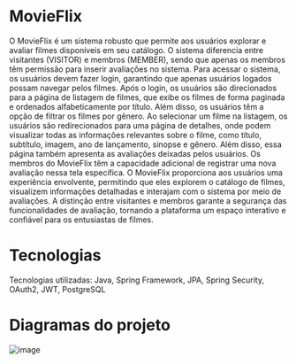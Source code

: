 # MovieFlix

O MovieFlix é um sistema robusto que permite aos usuários explorar e avaliar filmes disponíveis em seu catálogo. O sistema diferencia entre visitantes (VISITOR) e membros (MEMBER), sendo que apenas os membros têm permissão para inserir avaliações no sistema.
Para acessar o sistema, os usuários devem fazer login, garantindo que apenas usuários logados possam navegar pelos filmes. Após o login, os usuários são direcionados para a página de listagem de filmes, que exibe os filmes de forma paginada e ordenados alfabeticamente por título. Além disso, os usuários têm a opção de filtrar os filmes por gênero.
Ao selecionar um filme na listagem, os usuários são redirecionados para uma página de detalhes, onde podem visualizar todas as informações relevantes sobre o filme, como título, subtítulo, imagem, ano de lançamento, sinopse e gênero. Além disso, essa página também apresenta as avaliações deixadas pelos usuários. Os membros do MovieFlix têm a capacidade adicional de registrar uma nova avaliação nessa tela específica.
O MovieFlix proporciona aos usuários uma experiência envolvente, permitindo que eles explorem o catálogo de filmes, visualizem informações detalhadas e interajam com o sistema por meio de avaliações. A distinção entre visitantes e membros garante a segurança das funcionalidades de avaliação, tornando a plataforma um espaço interativo e confiável para os entusiastas de filmes.

# Tecnologias
Tecnologias utilizadas: Java, Spring Framework, JPA, Spring Security, OAuth2, JWT, PostgreSQL 

# Diagramas do projeto

![image](https://github.com/OrlandoBG/MovieFlix/assets/75863232/179b0d88-d3fc-44c0-a805-ab6915a8aaeb)
